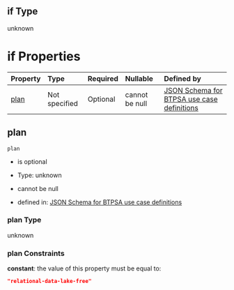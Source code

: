 ## if Type

unknown

# if Properties

| Property      | Type          | Required | Nullable       | Defined by                                                                                                                                                                                                                                  |
| :------------ | :------------ | :------- | :------------- | :------------------------------------------------------------------------------------------------------------------------------------------------------------------------------------------------------------------------------------------ |
| [plan](#plan) | Not specified | Optional | cannot be null | [JSON Schema for BTPSA use case definitions](btpsa-usecase-properties-services-items-allof-1-then-allof-40-then-allof-7-if-properties-plan.md "undefined#/properties/services/items/allOf/1/then/allOf/40/then/allOf/7/if/properties/plan") |

## plan



`plan`

*   is optional

*   Type: unknown

*   cannot be null

*   defined in: [JSON Schema for BTPSA use case definitions](btpsa-usecase-properties-services-items-allof-1-then-allof-40-then-allof-7-if-properties-plan.md "undefined#/properties/services/items/allOf/1/then/allOf/40/then/allOf/7/if/properties/plan")

### plan Type

unknown

### plan Constraints

**constant**: the value of this property must be equal to:

```json
"relational-data-lake-free"
```
